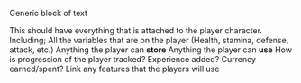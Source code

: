Generic block of text

This should have everything that is attached to the player character. 
Including;
All the variables that are on the player (Health, stamina, defense, attack, etc.)
Anything the player can **store**
Anything the player can **use**
How is progression of the player tracked? Experience added? Currency earned/spent?
Link any features that the players will use